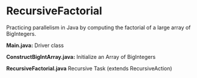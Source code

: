 # RecursiveFactorial
Practicing parallelism in Java by computing the factorial of a large array of BigIntegers.

**Main.java:** Driver class

**ConstructBigIntArray.java:** Initialize an Array of BigIntegers

**RecursiveFactorial.java** Recursive Task (extends RecursiveAction)

